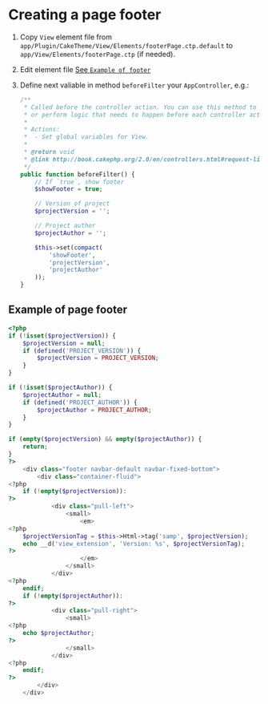 # Creating a page footer

1. Copy `View` element file from `app/Plugin/CakeTheme/View/Elements/footerPage.ctp.default` to
     `app/View/Elements/footerPage.ctp` (if needed).
2. Edit element file [See `Example of footer`](#example-of-page-footer)
3. Define next valiable in method `beforeFilter` your `AppController`, e.g.:

   ```php
   /**
    * Called before the controller action. You can use this method to configure and customize components
    * or perform logic that needs to happen before each controller action.
    *
    * Actions:
    *  - Set global variables for View.
    *
    * @return void
    * @link http://book.cakephp.org/2.0/en/controllers.html#request-life-cycle-callbacks
    */
   public function beforeFilter() {
       // If `true`, show footer
       $showFooter = true;

       // Version of project
       $projectVersion = '';

       // Project author
       $projectAuthor = '';

       $this->set(compact(
           'showFooter',
           'projectVersion',
           'projectAuthor'
       ));
   }
   ```

## Example of page footer

```php
<?php
if (!isset($projectVersion)) {
    $projectVersion = null;
    if (defined('PROJECT_VERSION')) {
        $projectVersion = PROJECT_VERSION;
    }
}

if (!isset($projectAuthor)) {
    $projectAuthor = null;
    if (defined('PROJECT_AUTHOR')) {
        $projectAuthor = PROJECT_AUTHOR;
    }
}

if (empty($projectVersion) && empty($projectAuthor)) {
    return;
}
?>
    <div class="footer navbar-default navbar-fixed-bottom">
        <div class="container-fluid">
<?php
    if (!empty($projectVersion)):
?>
            <div class="pull-left">
                <small>
                    <em>
<?php
    $projectVersionTag = $this->Html->tag('samp', $projectVersion);
    echo __d('view_extension', 'Version: %s', $projectVersionTag);
?>
                    </em>
                </small>
            </div>
<?php
    endif;
    if (!empty($projectAuthor)):
?>
            <div class="pull-right">
                <small>
<?php
    echo $projectAuthor;
?>
                </small>
            </div>
<?php
    endif;
?>
        </div>
    </div>
```
